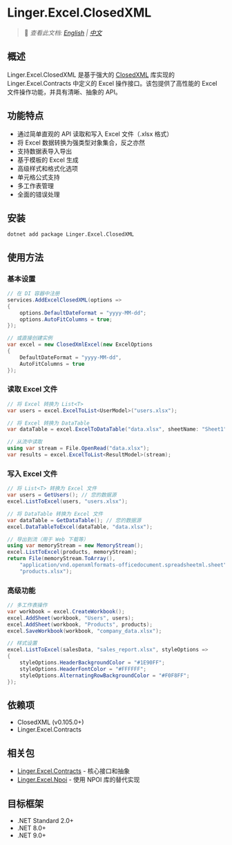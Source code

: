 # Linger.Excel.ClosedXML

> 📝 *查看此文档: [English](./README.md) | [中文](./README.zh-CN.md)*

## 概述

Linger.Excel.ClosedXML 是基于强大的 [ClosedXML](https://github.com/ClosedXML/ClosedXML) 库实现的 Linger.Excel.Contracts 中定义的 Excel 操作接口。该包提供了高性能的 Excel 文件操作功能，并具有清晰、抽象的 API。

## 功能特点

- 通过简单直观的 API 读取和写入 Excel 文件（.xlsx 格式）
- 将 Excel 数据转换为强类型对象集合，反之亦然
- 支持数据表导入导出
- 基于模板的 Excel 生成
- 高级样式和格式化选项
- 单元格公式支持
- 多工作表管理
- 全面的错误处理

## 安装

```shell
dotnet add package Linger.Excel.ClosedXML
```

## 使用方法

### 基本设置

```csharp
// 在 DI 容器中注册
services.AddExcelClosedXML(options => 
{
    options.DefaultDateFormat = "yyyy-MM-dd";
    options.AutoFitColumns = true;
});

// 或直接创建实例
var excel = new ClosedXmlExcel(new ExcelOptions 
{
    DefaultDateFormat = "yyyy-MM-dd",
    AutoFitColumns = true  
});
```

### 读取 Excel 文件

```csharp
// 将 Excel 转换为 List<T>
var users = excel.ExcelToList<UserModel>("users.xlsx");

// 将 Excel 转换为 DataTable
var dataTable = excel.ExcelToDataTable("data.xlsx", sheetName: "Sheet1");

// 从流中读取
using var stream = File.OpenRead("data.xlsx");
var results = excel.ExcelToList<ResultModel>(stream);
```

### 写入 Excel 文件

```csharp
// 将 List<T> 转换为 Excel 文件
var users = GetUsers(); // 您的数据源
excel.ListToExcel(users, "users.xlsx");

// 将 DataTable 转换为 Excel 文件
var dataTable = GetDataTable(); // 您的数据源
excel.DataTableToExcel(dataTable, "data.xlsx");

// 导出到流（用于 Web 下载等）
using var memoryStream = new MemoryStream();
excel.ListToExcel(products, memoryStream);
return File(memoryStream.ToArray(), 
    "application/vnd.openxmlformats-officedocument.spreadsheetml.sheet", 
    "products.xlsx");
```

### 高级功能

```csharp
// 多工作表操作
var workbook = excel.CreateWorkbook();
excel.AddSheet(workbook, "Users", users);
excel.AddSheet(workbook, "Products", products);
excel.SaveWorkbook(workbook, "company_data.xlsx");

// 样式设置
excel.ListToExcel(salesData, "sales_report.xlsx", styleOptions => 
{
    styleOptions.HeaderBackgroundColor = "#1E90FF";
    styleOptions.HeaderFontColor = "#FFFFFF";
    styleOptions.AlternatingRowBackgroundColor = "#F0F8FF";
});
```

## 依赖项

- ClosedXML (v0.105.0+)
- Linger.Excel.Contracts

## 相关包

- [Linger.Excel.Contracts](../Linger.Excel.Contracts/) - 核心接口和抽象
- [Linger.Excel.Npoi](../Linger.Excel.Npoi/) - 使用 NPOI 库的替代实现

## 目标框架

- .NET Standard 2.0+
- .NET 8.0+
- .NET 9.0+
